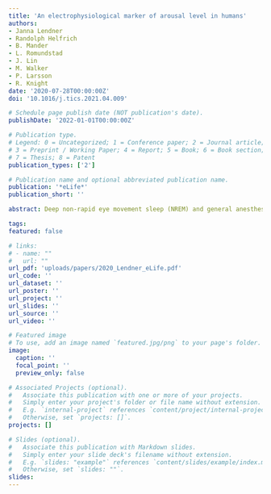 ```yaml
---
title: 'An electrophysiological marker of arousal level in humans'
authors:
- Janna Lendner
- Randolph Helfrich
- B. Mander
- L. Romundstad
- J. Lin
- M. Walker
- P. Larsson
- R. Knight
date: '2020-07-28T00:00:00Z'
doi: '10.1016/j.tics.2021.04.009'

# Schedule page publish date (NOT publication's date).
publishDate: '2022-01-01T00:00:00Z'

# Publication type.
# Legend: 0 = Uncategorized; 1 = Conference paper; 2 = Journal article;
# 3 = Preprint / Working Paper; 4 = Report; 5 = Book; 6 = Book section;
# 7 = Thesis; 8 = Patent
publication_types: ['2']

# Publication name and optional abbreviated publication name.
publication: '*eLife*'
publication_short: ''

abstract: Deep non-rapid eye movement sleep (NREM) and general anesthesia with propofol are prominent states of reduced arousal linked to the occurrence of synchronized oscillations in the electroencephalogram (EEG). Although rapid eye movement (REM) sleep is also associated with diminished arousal levels, it is characterized by a desynchronized, ‘wake-like’ EEG. This observation implies that reduced arousal states are not necessarily only defined by synchronous oscillatory activity. Using intracranial and surface EEG recordings in four independent data sets, we demonstrate that the 1/f spectral slope of the electrophysiological power spectrum, which reflects the non-oscillatory, scale-free component of neural activity, delineates wakefulness from propofol anesthesia, NREM and REM sleep. Critically, the spectral slope discriminates wakefulness from REM sleep solely based on the neurophysiological brain state. Taken together, our findings describe a common electrophysiological marker that tracks states of reduced arousal, including different sleep stages as well as anesthesia in humans.

tags:
featured: false

# links:
# - name: ""
#   url: ""
url_pdf: 'uploads/papers/2020_Lendner_eLife.pdf'
url_code: ''
url_dataset: ''
url_poster: ''
url_project: ''
url_slides: ''
url_source: ''
url_video: ''

# Featured image
# To use, add an image named `featured.jpg/png` to your page's folder.
image:
  caption: ''
  focal_point: ''
  preview_only: false

# Associated Projects (optional).
#   Associate this publication with one or more of your projects.
#   Simply enter your project's folder or file name without extension.
#   E.g. `internal-project` references `content/project/internal-project/index.md`.
#   Otherwise, set `projects: []`.
projects: []

# Slides (optional).
#   Associate this publication with Markdown slides.
#   Simply enter your slide deck's filename without extension.
#   E.g. `slides: "example"` references `content/slides/example/index.md`.
#   Otherwise, set `slides: ""`.
slides:
---
```

